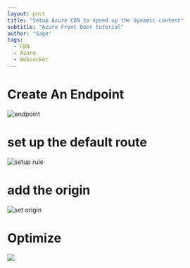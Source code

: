 ```yaml
---
layout: post
title: "Setup Azure CDN to speed up the dynamic content"
subtitle: "Azure Front Door tutorial"
author: "Sage"
tags:
  - CDN
  - Azure
  - Websocket
---
```


# Create An Endpoint

![endpoint](https://image.jople.org/2023/09/20230917-c219f48d4393d2c7f6a966d6d2704d7f.png)

# set up the default route

![setup rule](https://image.jople.org/2023/09/20230917-fdf3f1c8c836e58be9e814d873cb0b2b.png)

# add the origin

![set origin](https://image.jople.org/2023/09/20230917-c154c7a44e9bc7f28ac378d9a6bed99e.png)

# Optimize

![](https://image.jople.org/2023/09/20230917-94e758f053842bacfb81cfa541ca7268.png)

